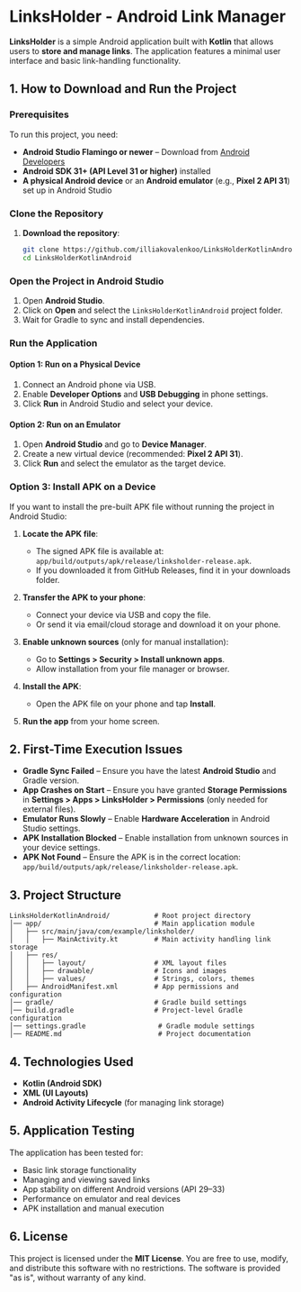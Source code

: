 # LinksHolder - Android Link Manager

**LinksHolder** is a simple Android application built with **Kotlin** that allows users to **store and manage links**. The application features a minimal user interface and basic link-handling functionality.

## 1. How to Download and Run the Project

### **Prerequisites**

To run this project, you need:

- **Android Studio Flamingo or newer** – Download from [Android Developers](https://developer.android.com/studio)
- **Android SDK 31+ (API Level 31 or higher)** installed
- **A physical Android device** or an **Android emulator** (e.g., **Pixel 2 API 31**) set up in Android Studio

### **Clone the Repository**

1. **Download the repository**:
   ```sh
   git clone https://github.com/illiakovalenkoo/LinksHolderKotlinAndroid.git
   cd LinksHolderKotlinAndroid
   ```

### **Open the Project in Android Studio**

1. Open **Android Studio**.
2. Click on **Open** and select the `LinksHolderKotlinAndroid` project folder.
3. Wait for Gradle to sync and install dependencies.

### **Run the Application**

#### **Option 1: Run on a Physical Device**

1. Connect an Android phone via USB.
2. Enable **Developer Options** and **USB Debugging** in phone settings.
3. Click **Run** in Android Studio and select your device.

#### **Option 2: Run on an Emulator**

1. Open **Android Studio** and go to **Device Manager**.
2. Create a new virtual device (recommended: **Pixel 2 API 31**).
3. Click **Run** and select the emulator as the target device.

### **Option 3: Install APK on a Device**

If you want to install the pre-built APK file without running the project in Android Studio:

1. **Locate the APK file**:
   - The signed APK file is available at: `app/build/outputs/apk/release/linksholder-release.apk`.
   - If you downloaded it from GitHub Releases, find it in your downloads folder.

2. **Transfer the APK to your phone**:
   - Connect your device via USB and copy the file.
   - Or send it via email/cloud storage and download it on your phone.

3. **Enable unknown sources** (only for manual installation):
   - Go to **Settings > Security > Install unknown apps**.
   - Allow installation from your file manager or browser.

4. **Install the APK**:
   - Open the APK file on your phone and tap **Install**.

5. **Run the app** from your home screen.

## 2. First-Time Execution Issues

- **Gradle Sync Failed** – Ensure you have the latest **Android Studio** and Gradle version.
- **App Crashes on Start** – Ensure you have granted **Storage Permissions** in **Settings > Apps > LinksHolder > Permissions** (only needed for external files).
- **Emulator Runs Slowly** – Enable **Hardware Acceleration** in Android Studio settings.
- **APK Installation Blocked** – Enable installation from unknown sources in your device settings.
- **APK Not Found** – Ensure the APK is in the correct location: `app/build/outputs/apk/release/linksholder-release.apk`.

## 3. Project Structure

```
LinksHolderKotlinAndroid/           # Root project directory
│── app/                            # Main application module
│   ├── src/main/java/com/example/linksholder/
│   │   ├── MainActivity.kt         # Main activity handling link storage
│   ├── res/
│   │   ├── layout/                 # XML layout files
│   │   ├── drawable/               # Icons and images
│   │   ├── values/                 # Strings, colors, themes
│   ├── AndroidManifest.xml         # App permissions and configuration
│── gradle/                         # Gradle build settings
│── build.gradle                    # Project-level Gradle configuration
│── settings.gradle                  # Gradle module settings
│── README.md                        # Project documentation
```

## 4. Technologies Used

- **Kotlin (Android SDK)**
- **XML (UI Layouts)**
- **Android Activity Lifecycle** (for managing link storage)

## 5. Application Testing

The application has been tested for:

- Basic link storage functionality
- Managing and viewing saved links
- App stability on different Android versions (API 29–33)
- Performance on emulator and real devices
- APK installation and manual execution

## 6. License

This project is licensed under the **MIT License**. You are free to use, modify, and distribute this software with no restrictions. The software is provided "as is", without warranty of any kind.
